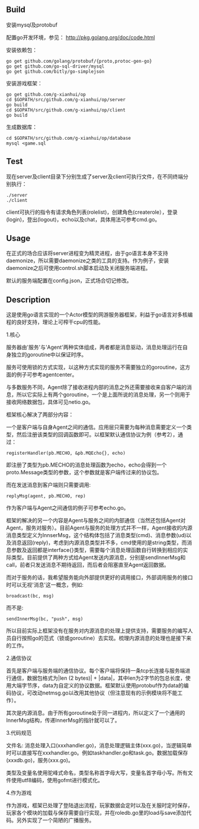## Build

安装mysql及protobuf

配置go开发环境，参见：
http://pkg.golang.org/doc/code.html

安装依赖包：
```
go get github.com/golang/protobuf/{proto,protoc-gen-go}
go get github.com/go-sql-driver/mysql
go get github.com/bitly/go-simplejson
```
安装游戏框架：
```
go get github.com/g-xianhui/op
cd $GOPATH/src/github.com/g-xianhui/op/server
go build
cd $GOPATH/src/github.com/g-xianhui/op/client
go build
```
生成数据库：
```
cd $GOPATH/src/github.com/g-xianhui/op/database
mysql <game.sql
```

## Test

现在server及client目录下分别生成了server及client可执行文件，在不同终端分别执行：
```
./server
./client
```
client可执行的指令有请求角色列表(rolelist)，创建角色(createrole），登录(login)，登出(logout)，echo以及chat，具体用法可参考cmd.go。

## Usage
在正式的场合应该将server进程变为精灵进程，由于go语言本身不支持daemonize，所以需要daemonize之类的工具的支持。作为例子，安装daemonize之后可使用control.sh脚本启动及关闭服务端进程。

默认的服务端配置在config.json，正式场合切记修改。

## Description

这是使用go语言实现的一个Actor模型的网游服务器框架，利益于go语言对多核编程的良好支持，理论上可榨干cpu的性能。

1.核心

服务器由'服务'与'Agent'两种实体组成，两者都是消息驱动，消息处理运行在自身独立的goroutine中以保证时序。

服务可使用锁的方式实现，以这种方式实现的服务不需要独立的goroutine，这方面的例子可参考agentcenter。

与多数服务不同，Agent除了接收进程内部的消息之外还需要接收来自客户端的消息，所以它实际上有两个goroutine，一个是上面所说的消息处理，另一个则用于接收网络数据包，具体可见netio.go。

框架核心解决了两部分内容：

一个是客户端与自身Agent之间的通信。应用层只需要为每种消息需要定义一个类型，然后注册该类型的回调函数即可。以框架默认通信协议为例（参考2），通过：
```
registerHandler(pb.MECHO, &pb.MQEcho{}, echo)
```
即注册了类型为pb.MECHO的消息处理函数为echo，echo会得到一个proto.Message类型的参数，这个参数就是客户端传过来的协议包。

而在发送消息到客户端则只需要调用:
```
replyMsg(agent, pb.MECHO, rep)
```
作为客户端与Agent之间通信的例子可参考echo.go。

框架的解决的另一个内容是Agent与服务之间的内部通信（当然还包括Agent对Agent，服务对服务）。目前Agent与服务的处理方式并不一样，Agent接收的内源消息类型定义为InnserMsg，这个结构体包括了消息类型(cmd)、消息参数(ud)以及消息返回(reply)，考虑到内源消息类型并不多，cmd使用的是string类型，而消息参数及返回都是interface{}类型，需要每个消息处理函数自行转换到相应的实际类型。目前提供了两种方式给Agent发送内源消息，分别是sendInnerMsg和call，前者只发送消息不期待返回，而后者会阻塞直至Agent返回数据。

而对于服务的话，我希望服务能向外部提供更好的调用接口，外部调用服务的接口时可以无视'消息'这一概念，例如:
```
broadcast(bc, msg)
```
而不是:
```
sendInnerMsg(bc, "push", msg)
```
所以目前实际上框架没有在服务对内源消息的处理上提供支持，需要服务的编写人员自行按照go的范式（锁或goroutine）去实现。梳理内源消息的处理也是接下来的工作。

2.通信协议

首先是客户端与服务端的通信协议。每个客户端将保持一条tcp长连接与服务端进行通信，数据包格式为|len (2 bytes)| + |data|，其中len为2字节的包总长度，使用大端字节序，data为自定义的协议数据。框架默认使用protobuf作为data的编码协议，可改动netmsg.go以改用其他协议（但注意现有的示例模块将不能工作）。

其次是内源消息。由于所有goroutine处于同一进程内，所以定义了一个通用的InnerMsg结构，传递InnerMsg的指针就可以了。

3.代码规范

文件名: 消息处理入口(xxxhandler.go)，消息处理逻辑主体(xxx.go)，当逻辑简单时可以直接写在xxxhandler.go。例如taskhandler.go和task.go。数据加载保存(xxxdb.go)，服务(xxx.go)。

类型及变量名使用驼峰式命名，类型名称首字母大写，变量名首字母小写。所有文件使用utf8编码，使用gofmt进行模式化。

4.作为游戏

作为游戏，框架已处理了登陆退出流程，玩家数据会定时以及在关服时定时保存，玩家各个模块的加载与保存需要自行实现，并在roledb.go里的load与save添加代码。另外实现了一个简陋的广播服务。
